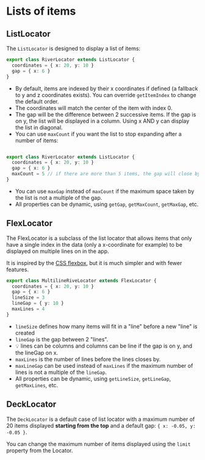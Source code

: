 # Lists of items

## ListLocator

The `ListLocator` is designed to display a list of items:

```typescript jsx
export class RiverLocator extends ListLocator {
  coordinates = { x: 20, y: 10 }
  gap = { x: 6 }
}
```
- By default, items are indexed by their x coordinates if defined (a fallback to y and z coordinates exists). You can override `getItemIndex` to change the default order.
- The coordinates will match the center of the item with index 0.
- The gap will be the difference between 2 successive items. If the gap is on y, the list will be displayed in a column. Using x AND y can display the list in diagonal.
- You can use `maxCount` if you want the list to stop expanding after a number of items:

```typescript jsx

export class RiverLocator extends ListLocator {
  coordinates = { x: 20, y: 10 }
  gap = { x: 6 }
  maxCount = 5 // if there are more than 5 items, the gap will close by so that the list does not take more space.
}
```

- You can use `maxGap` instead of `maxCount` if the maximum space taken by the list is not a multiple of the gap.
- All properties can be dynamic, using `getGap`, `getMaxCount`, `getMaxGap`, etc.

## FlexLocator

The FlexLocator is a subclass of the list locator that allows items that only have a single index in the data (only a x-coordinate for example) to be displayed on multiple lines on in the app.

It is inspired by the [CSS flexbox](https://css-tricks.com/snippets/css/a-guide-to-flexbox/), but it is much simpler and with fewer features.

```typescript jsx
export class MultilineRiveLocator extends FlexLocator {
  coordinates = { x: 20, y: 10 }
  gap = { x: 6 }
  lineSize = 3
  lineGap = { y: 10 }
  maxLines = 4
}
```

- `lineSize` defines how many items will fit in a "line" before a new "line" is created
- `lineGap` is the gap between 2 "lines".
- :bulb: lines can be columns and columns can be line if the gap is on y, and the lineGap on x.
- `maxLines` is the number of lines before the lines closes by.
- `maxLineGap` can be used instead of `maxLines` if the maximum number of lines is not a multiple of the `lineGap`.
- All properties can be dynamic, using `getLineSize`, `getLineGap`, `getMaxLines`, etc.

## DeckLocator

The `DeckLocator` is a default case of list locator with a maximum number of 20 items displayed **starting from the top** and a default gap: `{ x: -0.05, y: -0.05 }`.

You can change the maximum number of items displayed using the `limit` property from the Locator.
